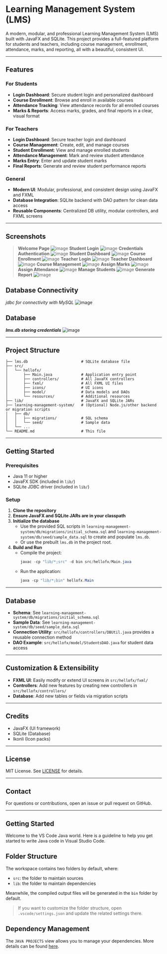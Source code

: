 # Learning Management System (LMS)

A modern, modular, and professional Learning Management System (LMS) built with JavaFX and SQLite. This project provides a full-featured platform for students and teachers, including course management, enrollment, attendance, marks, and reporting, all with a beautiful, consistent UI.

---

## Features

### For Students
- **Login Dashboard**: Secure student login and personalized dashboard
- **Course Enrollment**: Browse and enroll in available courses
- **Attendance Tracking**: View attendance records for all enrolled courses
- **Marks & Reports**: Access marks, grades, and final reports in a clear, visual format

### For Teachers
- **Login Dashboard**: Secure teacher login and dashboard
- **Course Management**: Create, edit, and manage courses
- **Student Enrollment**: View and manage enrolled students
- **Attendance Management**: Mark and review student attendance
- **Marks Entry**: Enter and update student marks
- **Final Reports**: Generate and review student performance reports

### General
- **Modern UI**: Modular, professional, and consistent design using JavaFX and FXML
- **Database Integration**: SQLite backend with DAO pattern for clean data access
- **Reusable Components**: Centralized DB utility, modular controllers, and FXML screens

---

## Screenshots

> **Welcome Page**
![image](https://github.com/user-attachments/assets/29c7334c-bcbb-4a87-bca2-1cc473c37a06)
> **Student Login**
> ![image](https://github.com/user-attachments/assets/2bec90fd-8355-46e8-9217-50f723abae00)
> **Credentials Authentication**
> ![image](https://github.com/user-attachments/assets/a8f4b74c-8e60-4ef8-bce0-ef85e05d0a1a)
> **Student Dashboard**
> ![image](https://github.com/user-attachments/assets/be216237-5e95-4729-9808-d4a5195c7053)
> **Course Enrollment**
> ![image](https://github.com/user-attachments/assets/90026d38-2599-436f-b900-4dc61be52f1b)
> **Teacher Login**
> ![image](https://github.com/user-attachments/assets/562a5722-e656-42eb-b956-61e5b7c6fd02)
> **Teacher Dashboard**
> ![image](https://github.com/user-attachments/assets/33c08b01-f6a1-4b61-b7ac-2f70f3c3555c)
> **Course Management**
> ![image](https://github.com/user-attachments/assets/b9cec1ec-be3a-4b0a-894a-829039e6d5ed)
> **Assign Marks**
> ![image](https://github.com/user-attachments/assets/a07f8ce4-3f22-4859-88ce-ebdece7c82a3)
> **Assign Attendance**
> ![image](https://github.com/user-attachments/assets/60be7480-ddb7-4103-9866-753b76a959ac)
> **Manage Students**
> ![image](https://github.com/user-attachments/assets/940b94ad-3429-4b58-a913-9064c901d1e0)
> **Generate Report**
> ![image](https://github.com/user-attachments/assets/f0278615-947d-41d4-9a4e-16826cbe0762)










## Database Connectivity
*jdbc for connectivity with MySQL*
![image](https://github.com/user-attachments/assets/6951ab7e-7e2a-46c7-9dd5-3d78d4875874)

## Database
***lms.db storing credentials***
![image](https://github.com/user-attachments/assets/ff4c8ccb-67c4-45a4-a266-82c318b26b7b)




---

## Project Structure

```
├── lms.db                        # SQLite database file
├── src/
│   └── hellofx/
│       ├── Main.java             # Application entry point
│       ├── controllers/          # All JavaFX controllers
│       ├── fxml/                 # All FXML UI files
│       ├── icons/                # UI icons
│       ├── model/                # Data models and DAOs
│       └── resources/            # Additional resources
├── lib/                          # JavaFX and SQLite JARs
├── learning-management-system/   # (Optional) Node.js/other backend or migration scripts
│   ├── db/
│   │   ├── migrations/           # SQL schema
│   │   └── seed/                 # Sample data
│   └── ...
└── README.md                     # This file
```

---

## Getting Started

### Prerequisites
- Java 11 or higher
- JavaFX SDK (included in `lib/`)
- SQLite JDBC driver (included in `lib/`)

### Setup
1. **Clone the repository**
2. **Ensure JavaFX and SQLite JARs are in your classpath**
3. **Initialize the database**
   - Use the provided SQL scripts in `learning-management-system/db/migrations/initial_schema.sql` and `learning-management-system/db/seed/sample_data.sql` to create and populate `lms.db`.
   - Or use the prebuilt `lms.db` in the project root.
4. **Build and Run**
   - Compile the project:
     ```powershell
     javac -cp "lib/*;src" -d bin src/hellofx/Main.java
     ```
   - Run the application:
     ```powershell
     java -cp "lib/*;bin" hellofx.Main
     ```

---

## Database
- **Schema**: See `learning-management-system/db/migrations/initial_schema.sql`
- **Sample Data**: See `learning-management-system/db/seed/sample_data.sql`
- **Connection Utility**: `src/hellofx/controllers/DBUtil.java` provides a reusable connection method
- **DAO Example**: `src/hellofx/model/StudentsDAO.java` for student data access

---

## Customization & Extensibility
- **FXML UI**: Easily modify or extend UI screens in `src/hellofx/fxml/`
- **Controllers**: Add new features by creating new controllers in `src/hellofx/controllers/`
- **Database**: Add new tables or fields via migration scripts

---

## Credits
- JavaFX (UI framework)
- SQLite (Database)
- Ikonli (Icon packs)

---

## License
MIT License. See [LICENSE](LICENSE) for details.

---

## Contact
For questions or contributions, open an issue or pull request on GitHub.

---

## Getting Started

Welcome to the VS Code Java world. Here is a guideline to help you get started to write Java code in Visual Studio Code.

## Folder Structure

The workspace contains two folders by default, where:

- `src`: the folder to maintain sources
- `lib`: the folder to maintain dependencies

Meanwhile, the compiled output files will be generated in the `bin` folder by default.

> If you want to customize the folder structure, open `.vscode/settings.json` and update the related settings there.

## Dependency Management

The `JAVA PROJECTS` view allows you to manage your dependencies. More details can be found [here](https://github.com/microsoft/vscode-java-dependency#manage-dependencies).
